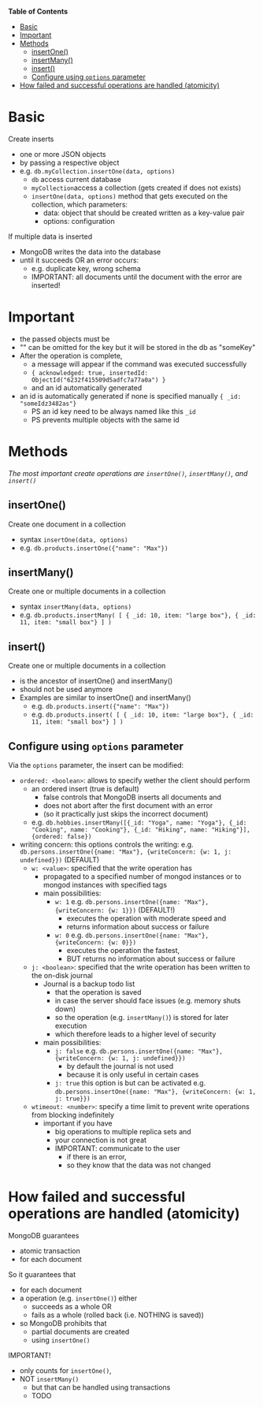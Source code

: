 **Table of Contents**

- [Basic](#basic)
- [Important](#important)
- [Methods](#methods)
  - [insertOne()](#insertone)
  - [insertMany()](#insertmany)
  - [insert()](#insert)
  - [Configure using `options` parameter](#configure-using-options-parameter)
- [How failed and successful operations are handled (atomicity)](#how-failed-and-successful-operations-are-handled-atomicity)

# Basic

Create inserts

- one or more JSON objects
- by passing a respective object
- e.g. `db.myCollection.insertOne(data, options)`
  - `db` access current database
  - `myCollection`access a collection (gets created if does not exists)
  - `insertOne(data, options)` method that gets executed on the collection, which parameters:
    - data: object that should be created written as a key-value pair
    - options: configuration

If multiple data is inserted

- MongoDB writes the data into the database
- until it succeeds OR an error occurs:
  - e.g. duplicate key, wrong schema
  - IMPORTANT: all documents until the document with the error are inserted!

# Important

- the passed objects must be
- "" can be omitted for the key but it will be stored in the db as "someKey"
- After the operation is complete,
  - a message will appear if the command was executed successfully
  - `{ acknowledged: true, insertedId: ObjectId("6232f415509d5adfc7a77a0a") }`
  - and an id automatically generated
- an id is automatically generated if none is specified manually `{ _id: "someIdz3482as"}`
  - PS an id key need to be always named like this `_id`
  - PS prevents multiple objects with the same id

# Methods

_The most important create operations are `insertOne()`, `insertMany()`, and `insert()`_

## insertOne()

Create one document in a collection

- syntax `insertOne(data, options)`
- e.g. `db.products.insertOne({"name": "Max"})`

## insertMany()

Create one or multiple documents in a collection

- syntax `insertMany(data, options)`
- e.g. `db.products.insertMany( [ { _id: 10, item: "large box"}, { _id: 11, item: "small box"} ] )`

## insert()

Create one or multiple documents in a collection

- is the ancestor of insertOne() and insertMany()
- should not be used anymore
- Examples are similar to insertOne() and insertMany()
  - e.g. `db.products.insert({"name": "Max"})`
  - e.g. `db.products.insert( [ { _id: 10, item: "large box"}, { _id: 11, item: "small box"} ] )`

## Configure using `options` parameter

Via the `options` parameter, the insert can be modified:

- `ordered: <boolean>`: allows to specify wether the client should perform
  - an ordered insert (true is default)
    - false controls that MongoDB inserts all documents and
    - does not abort after the first document with an error
    - (so it practically just skips the incorrect document)
  - e.g. `db.hobbies.insertMany([{_id: "Yoga", name: "Yoga"}, {_id: "Cooking", name: "Cooking"}, {_id: "Hiking", name: "Hiking"}], {ordered: false})`
- writing concern: this options controls the writing: e.g. `db.persons.insertOne({name: "Max"}, {writeConcern: {w: 1, j: undefined}})` (DEFAULT)
  - `w: <value>`: specified that the write operation has
    - propagated to a specified number of mongod instances or to mongod instances with specified tags
    - main possibilities:
      - `w: 1` e.g. `db.persons.insertOne({name: "Max"}, {writeConcern: {w: 1}})` (DEFAULT!)
        - executes the operation with moderate speed and
        - returns information about success or failure
      - `w: 0` e.g. `db.persons.insertOne({name: "Max"}, {writeConcern: {w: 0}})`
        - executes the operation the fastest,
        - BUT returns no information about success or failure
  - `j: <boolean>`: specified that the write operation has been written to the on-disk journal
    - Journal is a backup todo list
      - that the operation is saved
      - in case the server should face issues (e.g. memory shuts down)
      - so the operation (e.g. `insertMany()`) is stored for later execution
      - which therefore leads to a higher level of security
    - main possibilities:
      - `j: false` e.g. `db.persons.insertOne({name: "Max"}, {writeConcern: {w: 1, j: undefined}})`
        - by default the journal is not used
        - because it is only useful in certain cases
      - `j: true` this option is but can be activated e.g. `db.persons.insertOne({name: "Max"}, {writeConcern: {w: 1, j: true}})`
  - `wtimeout: <number>`: specify a time limit to prevent write operations from blocking indefinitely
    - important if you have
      - big operations to multiple replica sets and
      - your connection is not great
      - IMPORTANT: communicate to the user
        - if there is an error,
        - so they know that the data was not changed

# How failed and successful operations are handled (atomicity)

MongoDB guarantees

- atomic transaction
- for each document

So it guarantees that

- for each document
- a operation (e.g. `insertOne()`) either
  - succeeds as a whole OR
  - fails as a whole (rolled back (i.e. NOTHING is saved))
- so MongoDB prohibits that
  - partial documents are created
  - using `insertOne()`

IMPORTANT!

- only counts for `insertOne()`,
- NOT `insertMany()`
  - but that can be handled using transactions
  - TODO
